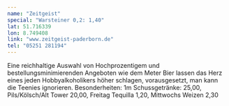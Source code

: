 ```yaml
---
name: "Zeitgeist"
special: "Warsteiner 0,2: 1,40"
lat: 51.716339
lon: 8.749408
link: "www.zeitgeist-paderborn.de"
tel: "05251 281194"
---
```

Eine reichhaltige Auswahl von Hochprozentigem und bestellungsminimierenden Angeboten wie dem Meter Bier lassen das Herz eines jeden Hobbyalkoholikers höher schlagen, vorausgesetzt, man kann die Teenies ignorieren. Besonderheiten: 1m Schussgetränke: 25,00, Pils/Kölsch/Alt Tower 20,00, Freitag Tequilla 1,20, Mittwochs Weizen 2,30
